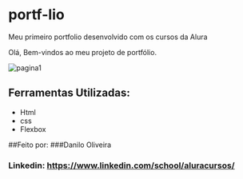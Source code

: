 # portf-lio
Meu primeiro portfolio desenvolvido com os cursos da Alura

Olá, Bem-vindos ao meu projeto de portfólio.

![pagina1](https://github.com/daniloprog/portf-lio/assets/116039483/433cf8e7-9ade-42bd-b741-73fe6e46eed5)

## Ferramentas Utilizadas:

* Html
* css
* Flexbox

##Feito por:
###Danilo Oliveira

### Linkedin: https://www.linkedin.com/school/aluracursos/


